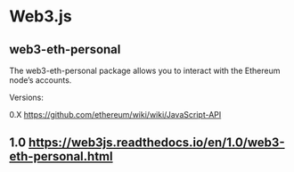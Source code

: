 # Web3.js
## web3-eth-personal

The web3-eth-personal package allows you to interact with the Ethereum node’s accounts.

Versions:

0.X
https://github.com/ethereum/wiki/wiki/JavaScript-API

1.0
https://web3js.readthedocs.io/en/1.0/web3-eth-personal.html
---
